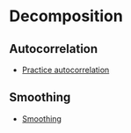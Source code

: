 # Decomposition

## Autocorrelation

- [Practice autocorrelation](autocorrelation.md)


## Smoothing
- [Smoothing](smoothing.md)





